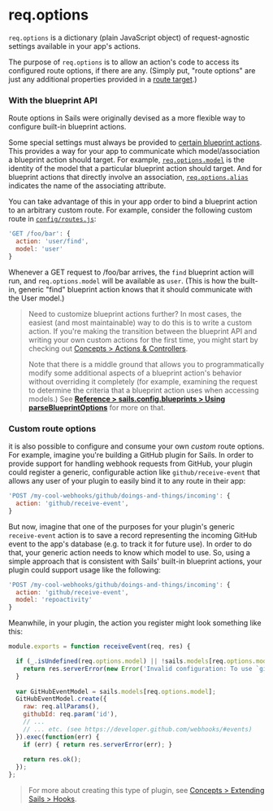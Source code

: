 # req.options

`req.options` is a dictionary (plain JavaScript object) of request-agnostic settings available in your app's actions.

The purpose of `req.options` is to allow an action's code to access its configured route options, if there are any.  (Simply put, "route options" are just any additional properties provided in a [route target](http://sailsjs.com/documentation/concepts/routes/custom-routes#?route-target).) 

<!--
FUTURE: pull out the rest of the content below to a new, separate page under **Concepts > Routes > Route options** and just link to it from in here rather than having all this exist inline.
-m  Feb 23, 2017
-->

### With the blueprint API

Route options in Sails were originally devised as a more flexible way to configure built-in blueprint actions.

Some special settings must always be provided to [certain blueprint actions](http://sailsjs.com/documentation/reference/blueprint-api).  This provides a way for your app to communicate which model/association a blueprint action should target.  For example, [`req.options.model`](TODO) is the identity of the model that a particular blueprint action should target.  And for blueprint actions that directly involve an association, [`req.options.alias`](TODO) indicates the name of the associating attribute.

You can take advantage of this in your app order to bind a blueprint action to an arbitrary custom route.  For example, consider the following custom route in [`config/routes.js`](http://sailsjs.com/documentation/anatomy/config/routes-js):

```js
'GET /foo/bar': {
  action: 'user/find',
  model: 'user'
}
```

Whenever a GET request to /foo/bar arrives, the `find` blueprint action will run, and `req.options.model` will be available as `user`.  (This is how the built-in, generic "find" blueprint action knows that it should communicate with the User model.)

> Need to customize blueprint actions further?  In most cases, the easiest (and most maintainable) way to do this is to write a custom action.  If you're making the transition between the blueprint API and writing your own custom actions for the first time, you might start by checking out [Concepts > Actions & Controllers](http://sailsjs.com/documentation/concepts/actions-and-controllers).
>
> Note that there is a middle ground that allows you to programmatically modify some additional aspects of a blueprint action's behavior without overriding it completely (for example, examining the request to determine the criteria that a blueprint action uses when accessing models.)  See [**Reference > sails.config.blueprints > Using parseBlueprintOptions**](http://sailsjs.com/documentation/reference/configuration/sails-config-blueprints#?using-parseblueprintoptions) for more on that.


### Custom route options

it is also possible to configure and consume your own _custom_ route options.  For example, imagine you're building a GitHub plugin for Sails.  In order to provide support for handling webhook requests from GitHub, your plugin could register a generic, configurable action like `github/receive-event` that allows any user of your plugin to easily bind it to any route in their app:


```js
'POST /my-cool-webhooks/github/doings-and-things/incoming': {
  action: 'github/receive-event',
}
```

But now, imagine that one of the purposes for your plugin's generic `receive-event` action is to save a record representing the incoming GitHub event to the app's database (e.g. to track it for future use).  In order to do that, your generic action needs to know which model to use.  So, using a simple approach that is consistent with Sails' built-in blueprint actions, your plugin could support usage like the following:

```js
'POST /my-cool-webhooks/github/doings-and-things/incoming': {
  action: 'github/receive-event',
  model: 'repoactivity'
}
```

Meanwhile, in your plugin, the action you register might look something like this:

```js
module.exports = function receiveEvent(req, res) {

  if (_.isUndefined(req.options.model) || !sails.models[req.options.model]) {
    return res.serverError(new Error('Invalid configuration: To use `github/receive-event`, please set this route's `model` to the identity of one of your app\'s models.  (Currently, it is `'+req.options.model+'`, which cannot be used.)'));
  }
  
  var GitHubEventModel = sails.models[req.options.model];
  GitHubEventModel.create({
    raw: req.allParams(),
    githubId: req.param('id'),
    // ...
    // ... etc. (see https://developer.github.com/webhooks/#events)
  }).exec(function(err) {
    if (err) { return res.serverError(err); }
    
    return res.ok();
  });
};
```

> For more about creating this type of plugin, see [Concepts > Extending Sails > Hooks](TODO).

<docmeta name="displayName" value="req.options">
<docmeta name="pageType" value="property">
